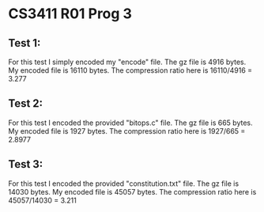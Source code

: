 CS3411 R01 Prog 3
=================
Test 1:
-------
For this test I simply encoded my "encode" file. 
The gz file is 4916 bytes.
My encoded file is 16110 bytes.
The compression ratio here is 16110/4916 = 3.277

Test 2:
-------
For this test I encoded the provided "bitops.c" file. 
The gz file is 665 bytes.
My encoded file is 1927 bytes.
The compression ratio here is 1927/665 = 2.8977

Test 3:
-------
For this test I encoded the provided "constitution.txt" file. 
The gz file is 14030 bytes.
My encoded file is 45057 bytes.
The compression ratio here is 45057/14030 = 3.211
